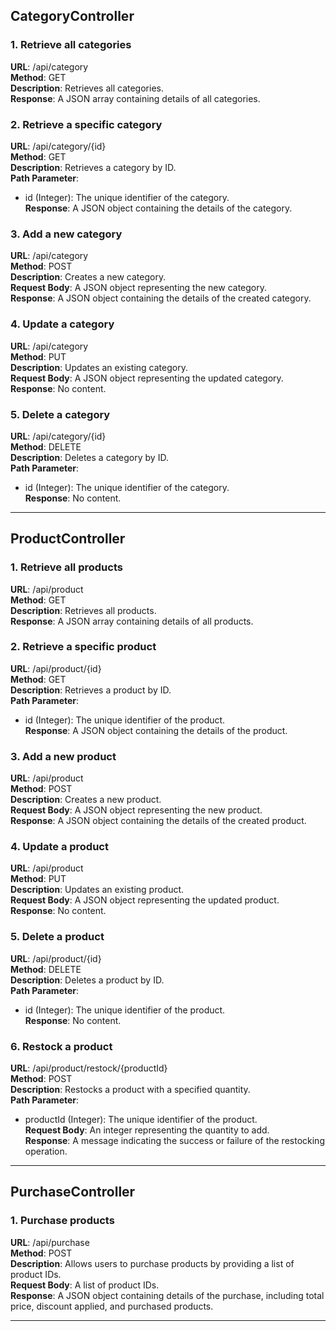 

## CategoryController

### 1. Retrieve all categories

**URL**: /api/category  
**Method**: GET  
**Description**: Retrieves all categories.  
**Response**: A JSON array containing details of all categories.

### 2. Retrieve a specific category

**URL**: /api/category/{id}  
**Method**: GET  
**Description**: Retrieves a category by ID.  
**Path Parameter**:  
- id (Integer): The unique identifier of the category.  
**Response**: A JSON object containing the details of the category.

### 3. Add a new category

**URL**: /api/category  
**Method**: POST  
**Description**: Creates a new category.  
**Request Body**: A JSON object representing the new category.  
**Response**: A JSON object containing the details of the created category.

### 4. Update a category

**URL**: /api/category  
**Method**: PUT  
**Description**: Updates an existing category.  
**Request Body**: A JSON object representing the updated category.  
**Response**: No content.

### 5. Delete a category

**URL**: /api/category/{id}  
**Method**: DELETE  
**Description**: Deletes a category by ID.  
**Path Parameter**:  
- id (Integer): The unique identifier of the category.  
**Response**: No content.

---

## ProductController

### 1. Retrieve all products

**URL**: /api/product  
**Method**: GET  
**Description**: Retrieves all products.  
**Response**: A JSON array containing details of all products.

### 2. Retrieve a specific product

**URL**: /api/product/{id}  
**Method**: GET  
**Description**: Retrieves a product by ID.  
**Path Parameter**:  
- id (Integer): The unique identifier of the product.  
**Response**: A JSON object containing the details of the product.

### 3. Add a new product

**URL**: /api/product  
**Method**: POST  
**Description**: Creates a new product.  
**Request Body**: A JSON object representing the new product.  
**Response**: A JSON object containing the details of the created product.

### 4. Update a product

**URL**: /api/product  
**Method**: PUT  
**Description**: Updates an existing product.  
**Request Body**: A JSON object representing the updated product.  
**Response**: No content.

### 5. Delete a product

**URL**: /api/product/{id}  
**Method**: DELETE  
**Description**: Deletes a product by ID.  
**Path Parameter**:  
- id (Integer): The unique identifier of the product.  
**Response**: No content.

### 6. Restock a product

**URL**: /api/product/restock/{productId}  
**Method**: POST  
**Description**: Restocks a product with a specified quantity.  
**Path Parameter**:  
- productId (Integer): The unique identifier of the product.  
**Request Body**: An integer representing the quantity to add.  
**Response**: A message indicating the success or failure of the restocking operation.

---

## PurchaseController

### 1. Purchase products

**URL**: /api/purchase  
**Method**: POST  
**Description**: Allows users to purchase products by providing a list of product IDs.  
**Request Body**: A list of product IDs.  
**Response**: A JSON object containing details of the purchase, including total price, discount applied, and purchased products.

---
